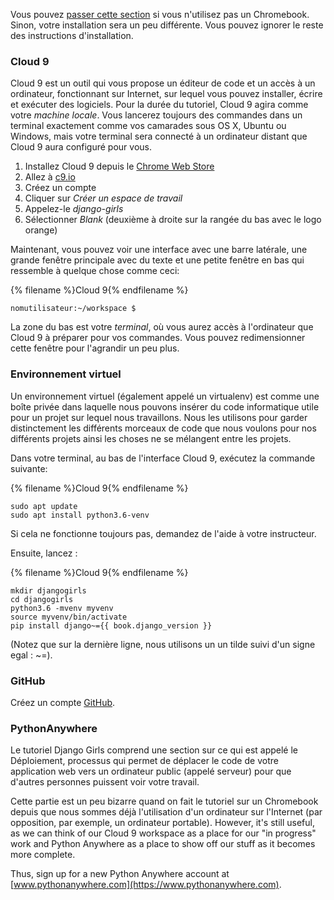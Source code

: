 Vous pouvez [passer cette section](http://tutorial.djangogirls.org/en/installation/#install-python) si vous n'utilisez pas un Chromebook. Sinon, votre installation sera un peu différente. Vous pouvez ignorer le reste des instructions d'installation.

### Cloud 9

Cloud 9 est un outil qui vous propose un éditeur de code et un accès à un ordinateur, fonctionnant sur Internet, sur lequel vous pouvez installer, écrire et exécuter des logiciels. Pour la durée du tutoriel, Cloud 9 agira comme votre *machine locale*. Vous lancerez toujours des commandes dans un terminal exactement comme vos camarades sous OS X, Ubuntu ou Windows, mais votre terminal sera connecté à un ordinateur distant que Cloud 9 aura configuré pour vous.

1. Installez Cloud 9 depuis le [Chrome Web Store](https://chrome.google.com/webstore/detail/cloud9/nbdmccoknlfggadpfkmcpnamfnbkmkcp)
2. Allez à [c9.io](https://c9.io)
3. Créez un compte
4. Cliquer sur *Créer un espace de travail*
5. Appelez-le *django-girls*
6. Sélectionner *Blank* (deuxième à droite sur la rangée du bas avec le logo orange)

Maintenant, vous pouvez voir une interface avec une barre latérale, une grande fenêtre principale avec du texte et une petite fenêtre en bas qui ressemble à quelque chose comme ceci:

{% filename %}Cloud 9{% endfilename %}

    nomutilisateur:~/workspace $
    

La zone du bas est votre *terminal*, où vous aurez accès à l'ordinateur que Cloud 9 à préparer pour vos commandes. Vous pouvez redimensionner cette fenêtre pour l'agrandir un peu plus.

### Environnement virtuel

Un environnement virtuel (également appelé un virtualenv) est comme une boîte privée dans laquelle nous pouvons insérer du code informatique utile pour un projet sur lequel nous travaillons. Nous les utilisons pour garder distinctement les différents morceaux de code que nous voulons pour nos différents projets ainsi les choses ne se mélangent entre les projets.

Dans votre terminal, au bas de l'interface Cloud 9, exécutez la commande suivante:

{% filename %}Cloud 9{% endfilename %}

    sudo apt update
    sudo apt install python3.6-venv
    

Si cela ne fonctionne toujours pas, demandez de l'aide à votre instructeur.

Ensuite, lancez :

{% filename %}Cloud 9{% endfilename %}

    mkdir djangogirls
    cd djangogirls
    python3.6 -mvenv myvenv
    source myvenv/bin/activate
    pip install django~={{ book.django_version }}
    

(Notez que sur la dernière ligne, nous utilisons un un tilde suivi d'un signe egal : ~=).

### GitHub

Créez un compte [GitHub](https://github.com).

### PythonAnywhere

Le tutoriel Django Girls comprend une section sur ce qui est appelé le Déploiement, processus qui permet de déplacer le code de votre application web vers un ordinateur public (appelé serveur) pour que d'autres personnes puissent voir votre travail.

Cette partie est un peu bizarre quand on fait le tutoriel sur un Chromebook depuis que nous sommes déjà l'utilisation d'un ordinateur sur l'Internet (par opposition, par exemple, un ordinateur portable). However, it's still useful, as we can think of our Cloud 9 workspace as a place for our "in progress" work and Python Anywhere as a place to show off our stuff as it becomes more complete.

Thus, sign up for a new Python Anywhere account at [www.pythonanywhere.com](https://www.pythonanywhere.com).